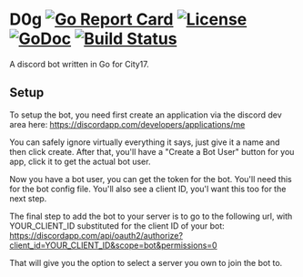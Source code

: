 # D0g [![Go Report Card](https://goreportcard.com/badge/github.com/darkliquid/D0g)](https://goreportcard.com/report/github.com/darkliquid/D0g) [![License](https://img.shields.io/badge/license-MIT-blue.svg)](https://github.com/darkliquid/D0g/blob/master/LICENSE) [![GoDoc](https://godoc.org/github.com/darkliquid/D0g?status.svg)](https://godoc.org/github.com/darkliquid/D0g) [![Build Status](https://travis-ci.org/darkliquid/D0g.svg?branch=master)](https://travis-ci.org/darkliquid/D0g)

A discord bot written in Go for City17.

## Setup

To setup the bot, you need first create an application via the discord dev area
here: https://discordapp.com/developers/applications/me

You can safely ignore virtually everything it says, just give it a name and
then click create. After that, you'll have a "Create a Bot User" button for
you app, click it to get the actual bot user.

Now you have a bot user, you can get the token for the bot. You'll need this
for the bot config file. You'll also see a client ID, you'l want this too for
the next step.

The final step to add the bot to your server is to go to the following url,
with YOUR_CLIENT_ID substituted for the client ID of your bot: https://discordapp.com/api/oauth2/authorize?client_id=YOUR_CLIENT_ID&scope=bot&permissions=0

That will give you the option to select a server you own to join the bot to.
